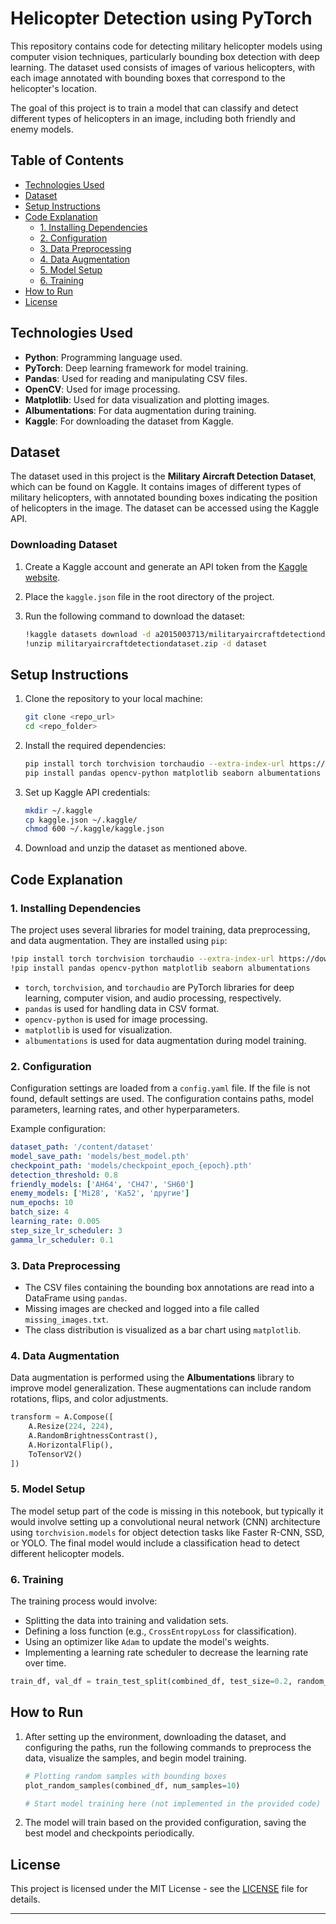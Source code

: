 # Helicopter Detection using PyTorch

This repository contains code for detecting military helicopter models using computer vision techniques, particularly bounding box detection with deep learning. The dataset used consists of images of various helicopters, with each image annotated with bounding boxes that correspond to the helicopter's location.

The goal of this project is to train a model that can classify and detect different types of helicopters in an image, including both friendly and enemy models.

## Table of Contents

- [Technologies Used](#technologies-used)
- [Dataset](#dataset)
- [Setup Instructions](#setup-instructions)
- [Code Explanation](#code-explanation)
  - [1. Installing Dependencies](#1-installing-dependencies)
  - [2. Configuration](#2-configuration)
  - [3. Data Preprocessing](#3-data-preprocessing)
  - [4. Data Augmentation](#4-data-augmentation)
  - [5. Model Setup](#5-model-setup)
  - [6. Training](#6-training)
- [How to Run](#how-to-run)
- [License](#license)

## Technologies Used

- **Python**: Programming language used.
- **PyTorch**: Deep learning framework for model training.
- **Pandas**: Used for reading and manipulating CSV files.
- **OpenCV**: Used for image processing.
- **Matplotlib**: Used for data visualization and plotting images.
- **Albumentations**: For data augmentation during training.
- **Kaggle**: For downloading the dataset from Kaggle.

## Dataset

The dataset used in this project is the **Military Aircraft Detection Dataset**, which can be found on Kaggle. It contains images of different types of military helicopters, with annotated bounding boxes indicating the position of helicopters in the image. The dataset can be accessed using the Kaggle API.

### Downloading Dataset

1. Create a Kaggle account and generate an API token from the [Kaggle website](https://www.kaggle.com).
2. Place the `kaggle.json` file in the root directory of the project.
3. Run the following command to download the dataset:
   
   ```bash
   !kaggle datasets download -d a2015003713/militaryaircraftdetectiondataset
   !unzip militaryaircraftdetectiondataset.zip -d dataset
   ```

## Setup Instructions

1. Clone the repository to your local machine:
   ```bash
   git clone <repo_url>
   cd <repo_folder>
   ```

2. Install the required dependencies:
   ```bash
   pip install torch torchvision torchaudio --extra-index-url https://download.pytorch.org/whl/cu117
   pip install pandas opencv-python matplotlib seaborn albumentations
   ```

3. Set up Kaggle API credentials:
   ```bash
   mkdir ~/.kaggle
   cp kaggle.json ~/.kaggle/
   chmod 600 ~/.kaggle/kaggle.json
   ```

4. Download and unzip the dataset as mentioned above.

## Code Explanation

### 1. Installing Dependencies

The project uses several libraries for model training, data preprocessing, and data augmentation. They are installed using `pip`:

```bash
!pip install torch torchvision torchaudio --extra-index-url https://download.pytorch.org/whl/cu117
!pip install pandas opencv-python matplotlib seaborn albumentations
```

- `torch`, `torchvision`, and `torchaudio` are PyTorch libraries for deep learning, computer vision, and audio processing, respectively.
- `pandas` is used for handling data in CSV format.
- `opencv-python` is used for image processing.
- `matplotlib` is used for visualization.
- `albumentations` is used for data augmentation during model training.

### 2. Configuration

Configuration settings are loaded from a `config.yaml` file. If the file is not found, default settings are used. The configuration contains paths, model parameters, learning rates, and other hyperparameters.

Example configuration:
```yaml
dataset_path: '/content/dataset'
model_save_path: 'models/best_model.pth'
checkpoint_path: 'models/checkpoint_epoch_{epoch}.pth'
detection_threshold: 0.8
friendly_models: ['AH64', 'CH47', 'SH60']
enemy_models: ['Mi28', 'Ka52', 'другие']
num_epochs: 10
batch_size: 4
learning_rate: 0.005
step_size_lr_scheduler: 3
gamma_lr_scheduler: 0.1
```

### 3. Data Preprocessing

- The CSV files containing the bounding box annotations are read into a DataFrame using `pandas`.
- Missing images are checked and logged into a file called `missing_images.txt`.
- The class distribution is visualized as a bar chart using `matplotlib`.

### 4. Data Augmentation

Data augmentation is performed using the **Albumentations** library to improve model generalization. These augmentations can include random rotations, flips, and color adjustments.

```python
transform = A.Compose([
    A.Resize(224, 224),
    A.RandomBrightnessContrast(),
    A.HorizontalFlip(),
    ToTensorV2()
])
```

### 5. Model Setup

The model setup part of the code is missing in this notebook, but typically it would involve setting up a convolutional neural network (CNN) architecture using `torchvision.models` for object detection tasks like Faster R-CNN, SSD, or YOLO. The final model would include a classification head to detect different helicopter models.

### 6. Training

The training process would involve:
- Splitting the data into training and validation sets.
- Defining a loss function (e.g., `CrossEntropyLoss` for classification).
- Using an optimizer like `Adam` to update the model's weights.
- Implementing a learning rate scheduler to decrease the learning rate over time.

```python
train_df, val_df = train_test_split(combined_df, test_size=0.2, random_state=42, stratify=combined_df['class'])
```

## How to Run

1. After setting up the environment, downloading the dataset, and configuring the paths, run the following commands to preprocess the data, visualize the samples, and begin model training.

   ```python
   # Plotting random samples with bounding boxes
   plot_random_samples(combined_df, num_samples=10)
   
   # Start model training here (not implemented in the provided code)
   ```

2. The model will train based on the provided configuration, saving the best model and checkpoints periodically.

## License

This project is licensed under the MIT License - see the [LICENSE](LICENSE) file for details.

---
